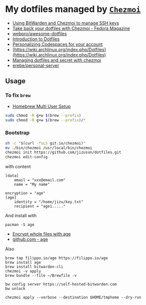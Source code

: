 # My dotfiles managed by [`Chezmoi`](https://www.chezmoi.io/)

- [Using BitWarden and Chezmoi to manage SSH keys](https://www.notion.so/Using-BitWarden-and-Chezmoi-to-manage-SSH-keys-8b6060383dd14471936639811a29ab26)
- [Take back your dotfiles with Chezmoi - Fedora Magazine](https://fedoramagazine.org/take-back-your-dotfiles-with-chezmoi/)
- [webpro/awesome-dotfiles](https://github.com/webpro/awesome-dotfiles)
- [ Introduction to Dotfiles ](https://dev.to/jogendra/intro-to-dotfiles-4bb8)
- [Personalizing Codespaces for your account](https://docs.github.com/en/codespaces/setting-up-your-codespace/personalizing-codespaces-for-your-account)
- [https://wiki.archlinux.org/index.php/Dotfiles](https://wiki.archlinux.org/index.php/Dotfiles)
- [Managing dotfiles and secret with chezmoi](https://blog.arkey.fr/2020/04/01/manage_dotfiles_with_chezmoi/)
- [erebe/personal-server](https://github.com/erebe/personal-server#provider)
## Usage

### To fix `brew`
- [Homebrew Multi User Setup](https://medium.com/@leifhanack/homebrew-multi-user-setup-e10cb5849d590w)

```sh
sudo chmod -R g+w $(brew --prefix)
sudo chmod -R g+w $(brew --prefix)/*
```

### Bootstrap

```sh
sh -c "$(curl -fsLS git.io/chezmoi)"
mv ./bin/chezmoi /usr/local/bin/chezmoi
chezmoi init https://github.com/jizusun/dotfiles.git
chezmoi edit-config
```
with content

```
[data]
    email = "xxx@email.com"
    name = "My name"

encryption = "age"
[age]
    identity = "/home/jizu/key.txt"
    recipient = "age1....."
```
And install with

```
pacman -S age
```

- [Encrypt whole files with age](https://www.chezmoi.io/docs/how-to/#encrypt-whole-files-with-age)
- [github.com - age](https://github.com/FiloSottile/age)


Also 
```
brew tap filippo.io/age https://filippo.io/age
brew install age
brew install bitwarden-cli
chezmoi -v apply
brew bundle --file ~/Brewfile -v

bw config server https://self-hosted-bitwarden.com
bw unlock

chezmoi apply --verbose --destination $HOME/tmphome --dry-run
```

